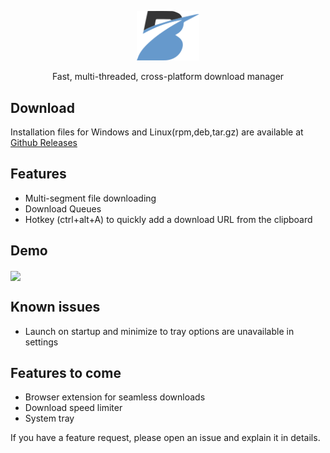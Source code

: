 <p align="center">
<img width="100" src="assets/icons/logo.png" alt="Brisk">
<p align="center"> Fast, multi-threaded, cross-platform download manager</pal>
</p>

## Download

Installation files for Windows and Linux(rpm,deb,tar.gz) are available
at [Github Releases](https://github.com/AminBhst/brisk/releases/)

## Features

- Multi-segment file downloading
- Download Queues
- Hotkey (ctrl+alt+A) to quickly add a download URL from the clipboard

## Demo

<img align="center" src="https://i.im.ge/2023/02/25/7d6R9J.Brisk-Demo.gif">

## Known issues

- Launch on startup and minimize to tray options are unavailable in settings

## Features to come

- Browser extension for seamless downloads
- Download speed limiter
- System tray

If you have a feature request, please open an issue and explain it in details.
